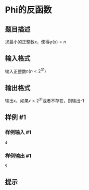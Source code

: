 # Phi的反函数

## 题目描述

求最小的正整数x，使得$\varphi(x)=n$

## 输入格式

输入正整数$n (n<2^{31})$

## 输出格式

输出x，如果$x>2^{31}$或者不存在，则输出-1

## 样例 #1

### 样例输入 #1
```
4
```

### 样例输出 #1

```
5
```

## 提示


